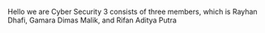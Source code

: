 Hello we are Cyber Security 3 
consists of three members, which is
Rayhan Dhafi, Gamara Dimas Malik, and Rifan Aditya Putra
